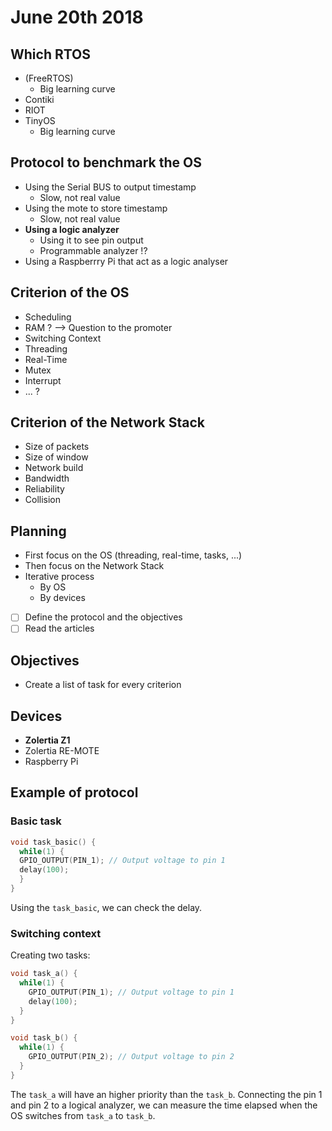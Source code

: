 # June 20th 2018

## Which **RTOS**

- (FreeRTOS)
  - Big learning curve
- Contiki
- RIOT
- TinyOS
  - Big learning curve

## Protocol to benchmark the OS

- Using the Serial BUS to output timestamp
  - Slow, not real value
- Using the mote to store timestamp
  - Slow, not real value
- **Using a logic analyzer**
  - Using it to see pin output
  - Programmable analyzer !?
- Using a Raspberrry Pi that act as a logic analyser

## Criterion of the OS

- Scheduling
- RAM ? —> Question to the promoter
- Switching Context
- Threading
- Real-Time
- Mutex
- Interrupt
- ... ?

## Criterion of the Network Stack

- Size of packets
- Size of window
- Network build
- Bandwidth
- Reliability
- Collision

## Planning

- First focus on the OS (threading, real-time, tasks, ...)
- Then focus on the Network Stack
- Iterative process
  - By OS
  - By devices

- [ ]  Define the protocol and the objectives
- [ ]  Read the articles

## Objectives

- Create a list of task for every criterion

## Devices

- **Zolertia Z1**
- Zolertia RE-MOTE
- Raspberry Pi

## Example of protocol

### Basic task

```c
void task_basic() {
  while(1) {
  GPIO_OUTPUT(PIN_1); // Output voltage to pin 1
  delay(100);
  }
}
```

Using the `task_basic`, we can check the delay.

### Switching context

Creating two tasks:

```c
void task_a() {
  while(1) {
    GPIO_OUTPUT(PIN_1); // Output voltage to pin 1
    delay(100);
  }
}

void task_b() {
  while(1) {
    GPIO_OUTPUT(PIN_2); // Output voltage to pin 2
  }
}
```

The `task_a` will have an higher priority than the `task_b`. Connecting the pin 1 and pin 2 to a logical analyzer, we can measure the time elapsed when the OS switches from `task_a` to `task_b`.